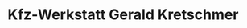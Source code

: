 ---
title: "Kfz-Werkstatt Gerald Kretschmer"
url: /weissenberg/kfz-werkstatt-gerald-kretschmer/
shop: Autowerkstatt
---